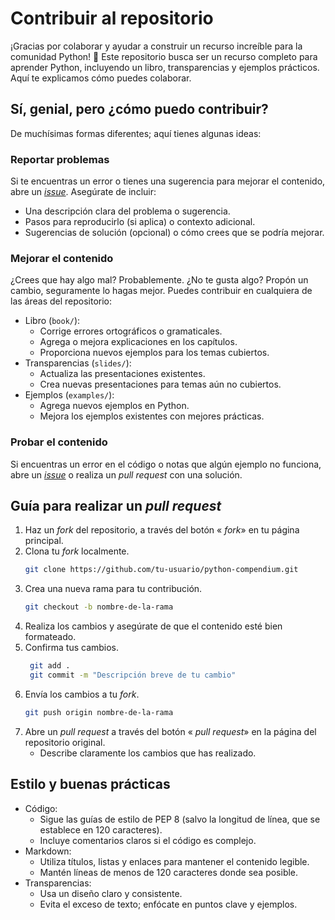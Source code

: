 # Contribuir al repositorio

¡Gracias por colaborar y ayudar a construir un recurso increíble para la comunidad Python! 🐍 Este repositorio busca
ser un recurso completo para aprender Python, incluyendo un libro, transparencias y ejemplos prácticos. Aquí te
explicamos cómo puedes colaborar.

## Sí, genial, pero ¿cómo puedo contribuir?

De muchísimas formas diferentes; aquí tienes algunas ideas:

### Reportar problemas

Si te encuentras un error o tienes una sugerencia para mejorar el contenido, abre un
[_issue_](https://github.com/blazaid/pygas/issues). Asegúrate de incluir:

- Una descripción clara del problema o sugerencia.
- Pasos para reproducirlo (si aplica) o contexto adicional.
- Sugerencias de solución (opcional) o cómo crees que se podría mejorar.

### Mejorar el contenido

¿Crees que hay algo mal? Probablemente. ¿No te gusta algo? Propón un cambio, seguramente lo hagas mejor. Puedes
contribuir en cualquiera de las áreas del repositorio:

- Libro (`book/`):
  - Corrige errores ortográficos o gramaticales.
  - Agrega o mejora explicaciones en los capítulos.
  - Proporciona nuevos ejemplos para los temas cubiertos.
- Transparencias (`slides/`):
  - Actualiza las presentaciones existentes.
  - Crea nuevas presentaciones para temas aún no cubiertos.
- Ejemplos (`examples/`):
  - Agrega nuevos ejemplos en Python.
  - Mejora los ejemplos existentes con mejores prácticas.

### Probar el contenido

Si encuentras un error en el código o notas que algún ejemplo no funciona, abre un
[_issue_](https://github.com/blazaid/pygas/issues) o realiza un _pull request_ con una solución.

## Guía para realizar un _pull request_

1. Haz un _fork_ del repositorio, a través del botón « _fork_» en tu página principal.
2. Clona tu _fork_ localmente.
   ```bash
   git clone https://github.com/tu-usuario/python-compendium.git
   ```
3. Crea una nueva rama para tu contribución.
   ```bash
   git checkout -b nombre-de-la-rama
   ```
4. Realiza los cambios y asegúrate de que el contenido esté bien formateado.
5. Confirma tus cambios.
   ```bash
    git add .
    git commit -m "Descripción breve de tu cambio"
    ```
6. Envía los cambios a tu _fork_.
   ```bash
   git push origin nombre-de-la-rama
   ```
7. Abre un _pull request_ a través del botón « _pull request_» en la página del repositorio original.
   - Describe claramente los cambios que has realizado.

## Estilo y buenas prácticas

- Código:
  - Sigue las guías de estilo de PEP 8 (salvo la longitud de línea, que se establece en 120 caracteres).
  - Incluye comentarios claros si el código es complejo.
- Markdown:
  - Utiliza títulos, listas y enlaces para mantener el contenido legible.
  - Mantén líneas de menos de 120 caracteres donde sea posible.
- Transparencias:
  - Usa un diseño claro y consistente.
  - Evita el exceso de texto; enfócate en puntos clave y ejemplos.
